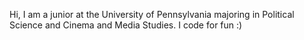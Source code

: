 Hi, I am a junior at the University of Pennsylvania majoring in Political Science and Cinema and Media Studies. 
I code for fun :)
